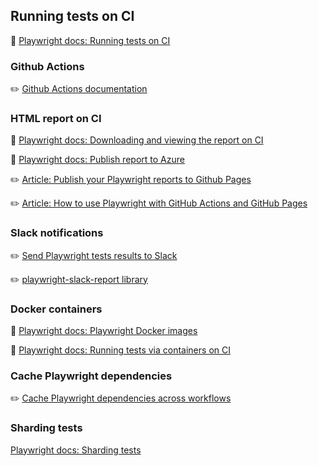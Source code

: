## Running tests on CI
📌 [Playwright docs: Running tests on CI](https://playwright.dev/docs/ci)

### Github Actions
✏️ [Github Actions documentation](https://docs.github.com/en/actions)

### HTML report on CI
📌 [Playwright docs: Downloading and viewing the report on CI](https://playwright.dev/docs/ci-intro#html-report)

📌 [Playwright docs: Publish report to Azure](https://playwright.dev/docs/ci-intro#publishing-report-on-the-web)

✏️ [Article: Publish your Playwright reports to Github Pages](https://blog.martioli.com/publish-your-playwright-reports-to-github-pages/)

✏️ [Article: How to use Playwright with GitHub Actions and GitHub Pages](https://ysfaran.github.io/blog/2022/09/02/playwright-gh-action-gh-pages/)


### Slack notifications
✏️ [Send Playwright tests results to Slack](https://medium.com/@ma11hewthomas/send-playwright-test-results-to-slack-7b07b6e3467e)

✏️ [playwright-slack-report library](https://github.com/ryanrosello-og/playwright-slack-report?ref=playwrightsolutions.com)


### Docker containers
📌 [Playwright docs: Playwright Docker images](https://hub.docker.com/r/microsoft/playwright)

📌 [Playwright docs: Running tests via containers on CI](https://playwright.dev/docs/ci#via-containers)

### Cache Playwright dependencies
✏️ [Cache Playwright dependencies across workflows](https://github.com/jbranchaud/til/blob/master/github-actions/cache-playwright-dependencies-across-workflows.md)

### Sharding tests
[Playwright docs: Sharding tests](https://playwright.dev/docs/test-sharding)